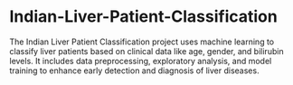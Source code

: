 # Indian-Liver-Patient-Classification
The Indian Liver Patient Classification project uses machine learning to classify liver patients based on clinical data like age, gender, and bilirubin levels. It includes data preprocessing, exploratory analysis, and model training to enhance early detection and diagnosis of liver diseases.
